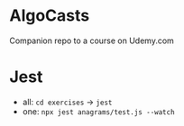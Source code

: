 # AlgoCasts

Companion repo to a course on Udemy.com

# Jest
- all: `cd exercises` -> `jest`
- one: `npx jest anagrams/test.js --watch`